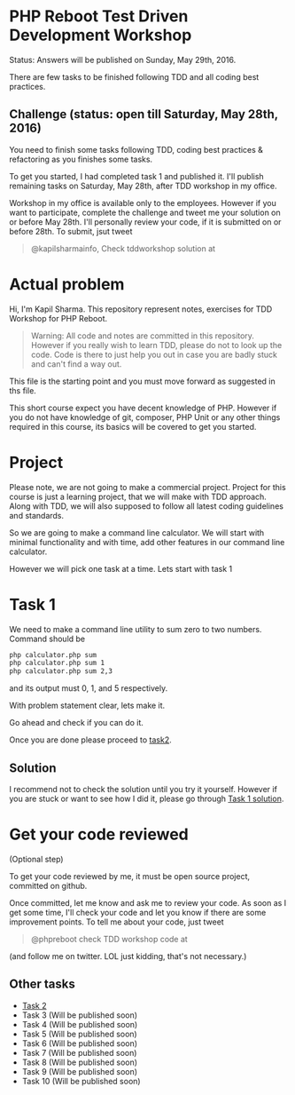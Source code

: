 # PHP Reboot Test Driven Development Workshop

Status: Answers will be published on Sunday, May 29th, 2016.

There are few tasks to be finished following TDD and all coding best practices.

## Challenge (status: open till Saturday, May 28th, 2016)

You need to finish some tasks following TDD, coding best practices & refactoring as you finishes some tasks.

To get you started, I had completed task 1 and published it. I'll publish remaining tasks on Saturday, May 28th, after TDD workshop in my office.

Workshop in my office is available only to the employees. However if you want to participate, complete the challenge and tweet me your solution on or before May 28th. I'll personally review your code, if it is submitted on or before 28th. To submit, jsut tweet

> @kapilsharmainfo, Check tddworkshop solution at <github url>

# Actual problem

Hi, I'm Kapil Sharma. This repository represent notes, exercises for TDD Workshop for PHP Reboot.

> Warning: All code and notes are committed in this repository. However if you really wish to learn TDD, please do not to look up the code. Code is there to just help you out in case you are badly stuck and can't find a way out.

This file is the starting point and you must move forward as suggested in ths file.

This short course expect you have decent knowledge of PHP. However if you do not have knowledge of git, composer, PHP Unit or any other things required in this course, its basics will be covered to get you started.

# Project

Please note, we are not going to make a commercial project. Project for this course is just a learning project, that we will make with TDD approach. Along with TDD, we will also supposed to follow all latest coding guidelines and standards.

So we are going to make a command line calculator. We will start with minimal functionality and with time, add other features in our command line calculator.

However we will pick one task at a time. Lets start with task 1

# Task 1

We need to make a command line utility to sum zero to two numbers. Command should be

```bash
php calculator.php sum
php calculator.php sum 1
php calculator.php sum 2,3
```

and its output must 0, 1, and 5 respectively.

With problem statement clear, lets make it.

Go ahead and check if you can do it.

Once you are done please proceed to [task2](task2.md).

## Solution

I recommend not to check the solution until you try it yourself. However if you are stuck or want to see how I did it, please go through [Task 1 solution](task1solution.md).

# Get your code reviewed

(Optional step)

To get your code reviewed by me, it must be open source project, committed on github.

Once committed, let me know and ask me to review your code. As soon as I get some time, I'll check your code and let you know if there are some improvement points. To tell me about your code, just tweet

> @phpreboot check TDD workshop code at <Github repo URL>

(and follow me on twitter. LOL just kidding, that's not necessary.)

## Other tasks

  - [Task 2](task2.md)
  - Task 3 (Will be published soon)
  - Task 4 (Will be published soon)
  - Task 5 (Will be published soon)
  - Task 6 (Will be published soon)
  - Task 7 (Will be published soon)
  - Task 8 (Will be published soon)
  - Task 9 (Will be published soon)
  - Task 10 (Will be published soon)